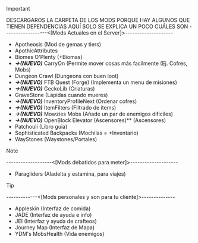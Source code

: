 > [!IMPORTANT]
> DESCARGAROS LA CARPETA DE LOS MODS PORQUE HAY ALGUNOS QUE TIENEN DEPENDENCIAS
> AQUÍ SOLO SE EXPLICA UN POCO CUÁLES SON
>------------------<[Mods Actuales en el Server]>--------------------<br />
>- Apotheosis (Mod de gemas y tiers) <br />
>- ApothicAttributes
>- Biomes O'Plenty (+Biomas) <br />
>- ***->(NUEVO)*** CarryOn (Permite mover cosas más facilmente (Ej. Cofres, Mobs) <br />
>- Dungeon Crawl (Dungeons con buen loot) <br />
>- ***->(NUEVO)*** FTB Quest (Forge) (Implementa un menu de misiones) <br />
>- ***->(NUEVO)*** GeckoLib (Criaturas) <br />
>- GraveStone (Lápidas cuando mueres) <br />
>- ***->(NUEVO)*** InventoryProfileNext (Ordenar cofres) <br />
>- ***->(NUEVO)*** ItemFilters (Filtrado de items) <br/>
>- ***->(NUEVO)*** Mowzies Mobs (Añade un par de enemigos dificiles) <br />
>- ***->(NUEVO)*** OpenBlock Elevator (Ascensores)** (Ascensores) <br />
>- Patchouli (Libro guia) <br />
>- Sophisticated Backpacks (Mochilas = +Inventario) <br />
>- WayStones (Waystones/Portales) <br />

> [!NOTE]
>-------------------<[Mods debatidos para meter]>-------------------- <br />
>- Paragliders (Aladelta y estamina, para viajes) <br />

> [!TIP]
>-------------<[Mods personales y son para tu cliente]>-------------- <br />
>- Appleskin (Interfaz de comida) <br />
>- JADE (Interfaz de ayuda e info) <br />
>- JEI (Interfaz y ayuda de crafteos) <br />
>- Journey Map (Interfaz de Mapa) <br />
>- YDM's MobsHealth (Vida enemigos) <br />
